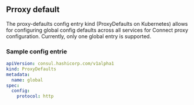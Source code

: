 ## Prroxy default

The proxy-defaults config entry kind (ProxyDefaults on Kubernetes) allows for configuring global config defaults across all services for Connect proxy configuration. Currently, only one global entry is supported.

### Sample config entrie

```yaml
apiVersion: consul.hashicorp.com/v1alpha1
kind: ProxyDefaults
metadata:
  name: global
spec:
  config:
    protocol: http
```
